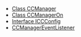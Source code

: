 ---
---

* [Class CCManager](http://help.adobe.com/en_US/primetime/reference_implementation/android/javadoc/com/adobe/primetime/reference/manager/CCManager.html)
* [Class CCManagerOn](http://help.adobe.com/en_US/primetime/reference_implementation/android/javadoc/com/adobe/primetime/reference/manager/CCManagerOn.html)
* [Interface ICCConfig](http://help.adobe.com/en_US/primetime/reference_implementation/android/javadoc/com/adobe/primetime/reference/config/ICCConfig.html)
* [CCManagerEventListener](http://help.adobe.com/en_US/primetime/reference_implementation/android/javadoc/com/adobe/primetime/reference/manager/CCManager.CCManagerEventListener.html)

